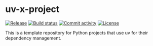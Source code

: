 # uv-x-project

[![Release](https://img.shields.io/github/v/release/goschtl/uv-x-project)](https://img.shields.io/github/v/release/goschtl/uv-x-project)
[![Build status](https://img.shields.io/github/actions/workflow/status/goschtl/uv-x-project/main.yml?branch=main)](https://github.com/goschtl/uv-x-project/actions/workflows/main.yml?query=branch%3Amain)
[![Commit activity](https://img.shields.io/github/commit-activity/m/goschtl/uv-x-project)](https://img.shields.io/github/commit-activity/m/goschtl/uv-x-project)
[![License](https://img.shields.io/github/license/goschtl/uv-x-project)](https://img.shields.io/github/license/goschtl/uv-x-project)

This is a template repository for Python projects that use uv for their dependency management.
